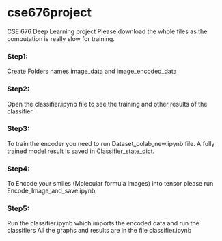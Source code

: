 # cse676project
CSE 676 Deep Learning project
Please download the whole files as the computation is really slow for training.

### Step1:
Create Folders names image_data and image_encoded_data

### Step2:
Open the classifier.ipynb file to see the training and other results of the classifier.

### Step3:
To train the encoder you need to run Dataset_colab_new.ipynb file.
A fully trained model result is saved in Classifier_state_dict.

### Step4:
To Encode your smiles (Molecular formula images) into tensor please run Encode_Image_and_save.ipynb

### Step5:
Run the classifier.ipynb which imports the encoded data and run the classifiers
All the graphs and results are in the file classifier.ipynb
